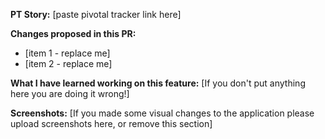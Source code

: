 **PT Story:** [paste pivotal tracker link here]

**Changes proposed in this PR:**

* [item 1 - replace me]
* [item 2 - replace me]

**What I have learned working on this feature:**
[If you don't put anything here you are doing it wrong!]

**Screenshots:**
[If you made some visual changes to the application please upload screenshots here, or remove this section]
